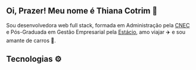 ## Oi, Prazer! Meu nome é Thiana Cotrim 👋



Sou desenvolvedora web full stack, formada em Administração pela [CNEC](https://educacaosuperior.cnec.br/itaborai/institucional) e Pós-Graduada em Gestão Empresarial pela [Estácio](https://estacio.br/inscricao?gclid=Cj0KCQjw9fqnBhDSARIsAHlcQYSAtFh-hiQf7_DC_DFE78E8zvyBEM5687g4DlkxGvcHwimqYMvhuFcaAsekEALw_wcB&gclsrc=aw.ds), amo viajar ✈️ e sou amante de carros 🚗.


## Tecnologias ⚙️

<div align = "flex-start" style ="display: none;">
  <img src="https://img.shields.io/badge/Linux-FCC624?style=for-the-badge&logo=linux&logoColor=black">
<img src="https://img.shields.io/ansible/collection/:collectionId">
<img src="">
<img src="">
<img src="">
<img src="">
<img src="">
<img src="">
<img src="">

</div>




<!--
**ThianaCotrim/ThianaCotrim** is a ✨ _special_ ✨ repository because its `README.md` (this file) appears on your GitHub profile.

Here are some ideas to get you started:

- 🔭 I’m currently working on ...
- 🌱 I’m currently learning ...
- 👯 I’m looking to collaborate on ...
- 🤔 I’m looking for help with ...
- 💬 Ask me about ...
- 📫 How to reach me: ...
- 😄 Pronouns: ...
- ⚡ Fun fact: ...
-->
